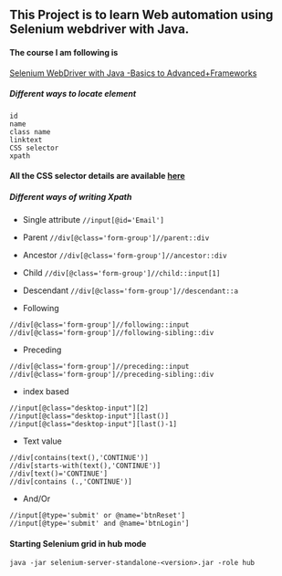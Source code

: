 
## This Project is to learn Web automation using Selenium webdriver with Java.

#### The course I am following is 
[Selenium WebDriver with Java -Basics to Advanced+Frameworks](https://www.udemy.com/course/selenium-real-time-examplesinterview-questions/)

##### Different ways to locate element
    
    id
    name
    class name
    linktext
    CSS selector
    xpath

#### All the CSS selector details are available [here](http://pragmatictestlabs.com/2020/02/09/mastering-css-for-selenium-test-automation-2/)

##### Different ways of writing Xpath  
* Single attribute `//input[@id='Email']`
* Parent `//div[@class='form-group']//parent::div`
* Ancestor `//div[@class='form-group']//ancestor::div`
* Child `//div[@class='form-group']//child::input[1]`
* Descendant `//div[@class='form-group']//descendant::a`

* Following 
```
//div[@class='form-group']//following::input
//div[@class='form-group']//following-sibling::div 
```
* Preceding
```
//div[@class='form-group']//preceding::input
//div[@class='form-group']//preceding-sibling::div
```
* index based
```
//input[@class="desktop-input"][2]
//input[@class="desktop-input"][last()]
//input[@class="desktop-input"][last()-1]
```
* Text value
```
//div[contains(text(),'CONTINUE')]
//div[starts-with(text(),'CONTINUE')]
//div[text()='CONTINUE']
//div[contains (.,'CONTINUE')]
```
* And/Or
```
//input[@type='submit' or @name='btnReset']
//input[@type='submit' and @name='btnLogin']
 ```
 
#### Starting Selenium grid in hub mode
 
  ```java -jar selenium-server-standalone-<version>.jar -role hub```
